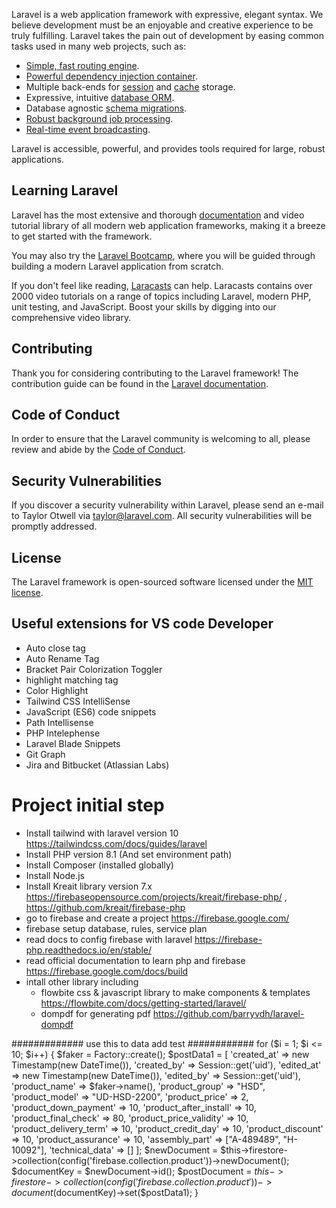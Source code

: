 Laravel is a web application framework with expressive, elegant syntax. We believe development must be an enjoyable and creative experience to be truly fulfilling. Laravel takes the pain out of development by easing common tasks used in many web projects, such as:

-   [Simple, fast routing engine](https://laravel.com/docs/routing).
-   [Powerful dependency injection container](https://laravel.com/docs/container).
-   Multiple back-ends for [session](https://laravel.com/docs/session) and [cache](https://laravel.com/docs/cache) storage.
-   Expressive, intuitive [database ORM](https://laravel.com/docs/eloquent).
-   Database agnostic [schema migrations](https://laravel.com/docs/migrations).
-   [Robust background job processing](https://laravel.com/docs/queues).
-   [Real-time event broadcasting](https://laravel.com/docs/broadcasting).

Laravel is accessible, powerful, and provides tools required for large, robust applications.

## Learning Laravel

Laravel has the most extensive and thorough [documentation](https://laravel.com/docs) and video tutorial library of all modern web application frameworks, making it a breeze to get started with the framework.

You may also try the [Laravel Bootcamp](https://bootcamp.laravel.com), where you will be guided through building a modern Laravel application from scratch.

If you don't feel like reading, [Laracasts](https://laracasts.com) can help. Laracasts contains over 2000 video tutorials on a range of topics including Laravel, modern PHP, unit testing, and JavaScript. Boost your skills by digging into our comprehensive video library.

## Contributing

Thank you for considering contributing to the Laravel framework! The contribution guide can be found in the [Laravel documentation](https://laravel.com/docs/contributions).

## Code of Conduct

In order to ensure that the Laravel community is welcoming to all, please review and abide by the [Code of Conduct](https://laravel.com/docs/contributions#code-of-conduct).

## Security Vulnerabilities

If you discover a security vulnerability within Laravel, please send an e-mail to Taylor Otwell via [taylor@laravel.com](mailto:taylor@laravel.com). All security vulnerabilities will be promptly addressed.

## License

The Laravel framework is open-sourced software licensed under the [MIT license](https://opensource.org/licenses/MIT).

## Useful extensions for VS code Developer

-   Auto close tag
-   Auto Rename Tag
-   Bracket Pair Colorization Toggler
-   highlight matching tag
-   Color Highlight
-   Tailwind CSS IntelliSense
-   JavaScript (ES6) code snippets
-   Path Intellisense
-   PHP Intelephense
-   Laravel Blade Snippets
-   Git Graph
-   Jira and Bitbucket (Atlassian Labs)

# Project initial step

-   Install tailwind with laravel version 10 https://tailwindcss.com/docs/guides/laravel
-   Install PHP version 8.1 (And set environment path)
-   Install Composer (installed globally)
-   Install Node.js
-   Install Kreait library version 7.x https://firebaseopensource.com/projects/kreait/firebase-php/ ,
    https://github.com/kreait/firebase-php
-   go to firebase and create a project https://firebase.google.com/
-   firebase setup database, rules, service plan
-   read docs to config firebase with laravel https://firebase-php.readthedocs.io/en/stable/
-   read official documentation to learn php and firebase https://firebase.google.com/docs/build
-   intall other library including
    -   flowbite css & javascript library to make components & templates
        https://flowbite.com/docs/getting-started/laravel/
    -   dompdf for generating pdf https://github.com/barryvdh/laravel-dompdf

############# use this to data add test ############
for ($i = 1; $i <= 10; $i++) {
                $faker = Factory::create();
                $postData1 = [
                    'created_at' => new Timestamp(new DateTime()),
                    'created_by' => Session::get('uid'),
                    'edited_at' => new Timestamp(new DateTime()),
                    'edited_by' => Session::get('uid'),
                    'product_name' => $faker->name(),
                    'product_group' => "HSD",
                    'product_model' => "UD-HSD-2200",
                    'product_price' => 2,
                    'product_down_payment' => 10,
                    'product_after_install' => 10,
                    'product_final_check' => 80,
                    'product_price_validity' => 10,
                    'product_delivery_term' => 10,
                    'product_credit_day' => 10,
                    'product_discount' => 10,
                    'product_assurance' => 10,
                    'assembly_part' => ["A-489489", "H-10092"],
                    'technical_data' => []
                ];
                $newDocument = $this->firestore->collection(config('firebase.collection.product'))->newDocument();
                $documentKey = $newDocument->id();
                $postDocument = $this->firestore->collection(config('firebase.collection.product'))->document($documentKey)->set($postData1);
}
